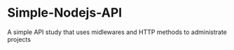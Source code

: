 # Simple-Nodejs-API
A simple API study that uses midlewares and HTTP methods to administrate projects
